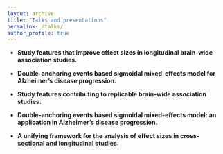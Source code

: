 ```yaml
---
layout: archive
title: "Talks and presentations"
permalink: /talks/
author_profile: true
---
```


+ **Study features that improve effect sizes in longitudinal brain-wide association studies.**

+ **Double-anchoring events based sigmoidal mixed-effects model for Alzheimer’s disease progression.**

+ **Study features contributing to replicable brain-wide association studies.**

+ **Double-anchoring events based sigmoidal mixed-effects model: an application in Alzheimer’s disease progression.**

+ **A unifying framework for the analysis of effect sizes in cross-sectional and longitudinal studies.**
